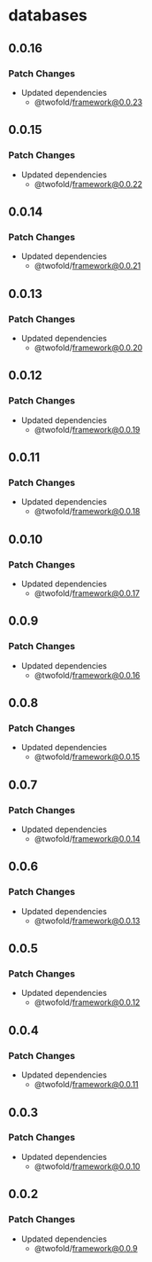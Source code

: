 # databases

## 0.0.16

### Patch Changes

- Updated dependencies
  - @twofold/framework@0.0.23

## 0.0.15

### Patch Changes

- Updated dependencies
  - @twofold/framework@0.0.22

## 0.0.14

### Patch Changes

- Updated dependencies
  - @twofold/framework@0.0.21

## 0.0.13

### Patch Changes

- Updated dependencies
  - @twofold/framework@0.0.20

## 0.0.12

### Patch Changes

- Updated dependencies
  - @twofold/framework@0.0.19

## 0.0.11

### Patch Changes

- Updated dependencies
  - @twofold/framework@0.0.18

## 0.0.10

### Patch Changes

- Updated dependencies
  - @twofold/framework@0.0.17

## 0.0.9

### Patch Changes

- Updated dependencies
  - @twofold/framework@0.0.16

## 0.0.8

### Patch Changes

- Updated dependencies
  - @twofold/framework@0.0.15

## 0.0.7

### Patch Changes

- Updated dependencies
  - @twofold/framework@0.0.14

## 0.0.6

### Patch Changes

- Updated dependencies
  - @twofold/framework@0.0.13

## 0.0.5

### Patch Changes

- Updated dependencies
  - @twofold/framework@0.0.12

## 0.0.4

### Patch Changes

- Updated dependencies
  - @twofold/framework@0.0.11

## 0.0.3

### Patch Changes

- Updated dependencies
  - @twofold/framework@0.0.10

## 0.0.2

### Patch Changes

- Updated dependencies
  - @twofold/framework@0.0.9
